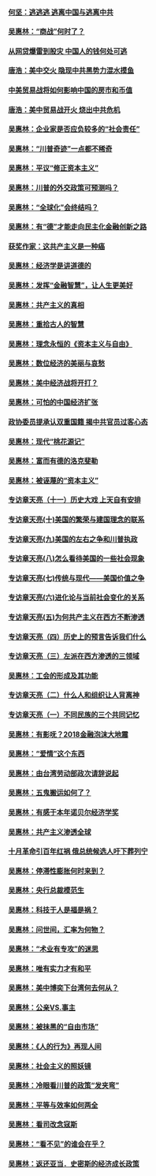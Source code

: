 #### [何坚：逃逃逃 逃离中国与逃离中共](../pages/nsc423/n10592891.md?t=10070031) 

#### [吴惠林：“商战”何时了？](../pages/nsc423/n10573558.md?t=10070031) 

#### [从网贷爆雷到股灾 中国人的钱何处可逃](../pages/nsc423/n10572800.md?t=10070031) 

#### [唐浩：美中交火 隐现中共黑势力混水摸鱼](../pages/nsc423/n10544040.md?t=10070031) 

#### [中美贸易战将如何影响中国的房市和币值](../pages/nsc423/n10543697.md?t=10070031) 

#### [唐浩：美中贸易战开火 烧出中共危机](../pages/nsc423/n10540126.md?t=10070031) 

#### [吴惠林：企业家是否应负较多的“社会责任”](../pages/nsc423/n10535022.md?t=10070031) 

#### [吴惠林：“川普奇迹”一点都不稀奇](../pages/nsc423/n10512808.md?t=10070031) 

#### [吴惠林：平议“修正资本主义”](../pages/nsc423/n10495724.md?t=10070031) 

#### [吴惠林：川普的外交政策可预测吗？](../pages/nsc423/n10462387.md?t=10070031) 

#### [吴惠林：“全球化”会终结吗？](../pages/nsc423/n10452838.md?t=10070031) 

#### [吴惠林：有“德”才能走向民主化金融创新之路](../pages/nsc423/n10432292.md?t=10070031) 

#### [获奖作家：这共产主义是一种癌](../pages/nsc423/n10431541.md?t=10070031) 

#### [吴惠林：经济学是讲道德的](../pages/nsc423/n10398014.md?t=10070031) 

#### [吴惠林：发挥“金融智慧”，让人生更美好](../pages/nsc423/n10375019.md?t=10070031) 

#### [吴惠林：共产主义的真相](../pages/nsc423/n10351394.md?t=10070031) 

#### [吴惠林：重拾古人的智慧](../pages/nsc423/n10337691.md?t=10070031) 

#### [吴惠林：理念永恒的《资本主义与自由》](../pages/nsc423/n10316274.md?t=10070031) 

#### [吴惠林：数位经济的美丽与哀愁](../pages/nsc423/n10292946.md?t=10070031) 

#### [吴惠林：美中经济战将开打？](../pages/nsc423/n10258825.md?t=10070031) 

#### [吴惠林：可怕的中国经济扩张](../pages/nsc423/n10219147.md?t=10070031) 

#### [政协委员提承认双重国籍 揭中共官员过客心态](../pages/nsc423/n10208809.md?t=10070031) 

#### [吴惠林：现代“桃花源记”](../pages/nsc423/n10185234.md?t=10070031) 

#### [吴惠林：富而有德的洛克斐勒](../pages/nsc423/n10142264.md?t=10070031) 

#### [吴惠林：被诬蔑的“资本主义”](../pages/nsc423/n10124816.md?t=10070031) 

#### [专访章天亮（十一）历史大戏 上天自有安排](../pages/nsc423/n10094905.md?t=10070031) 

#### [专访章天亮(十)美国的繁荣与建国理念的联系](../pages/nsc423/n10094899.md?t=10070031) 

#### [专访章天亮(九)美国的左右之争和川普执政](../pages/nsc423/n10094889.md?t=10070031) 

#### [专访章天亮(八)怎么看待美国的一些社会现象](../pages/nsc423/n10094857.md?t=10070031) 

#### [专访章天亮(七)传统与现代——美国价值之争](../pages/nsc423/n10093140.md?t=10070031) 

#### [专访章天亮(六)进化论与当前社会变化的关系](../pages/nsc423/n10092036.md?t=10070031) 

#### [专访章天亮(五)为何共产主义在西方不断渗透](../pages/nsc423/n10083620.md?t=10070031) 

#### [专访章天亮（四）历史上的预言告诉我们什么](../pages/nsc423/n10083606.md?t=10070031) 

#### [专访章天亮（三）左派在西方渗透的三领域](../pages/nsc423/n10081115.md?t=10070031) 

#### [吴惠林：工会的形成及其功能](../pages/nsc423/n10080633.md?t=10070031) 

#### [专访章天亮（二）什么人和组织让人背离神](../pages/nsc423/n10076637.md?t=10070031) 

#### [专访章天亮（一）不同民族的三个共同记忆](../pages/nsc423/n10074188.md?t=10070031) 

#### [吴惠林：有影呒？2018金融泡沫大地震](../pages/nsc423/n10040534.md?t=10070031) 

#### [吴惠林：“爱情”这个东西](../pages/nsc423/n10019423.md?t=10070031) 

#### [吴惠林：由台湾劳动部政次请辞说起](../pages/nsc423/n9979679.md?t=10070031) 

#### [吴惠林：五鬼搬运如何了？](../pages/nsc423/n9925338.md?t=10070031) 

#### [吴惠林：有感于本年诺贝尔经济学奖](../pages/nsc423/n9871883.md?t=10070031) 

#### [吴惠林：共产主义渗透全球](../pages/nsc423/n9812748.md?t=10070031) 

#### [十月革命引百年红祸 俄总统候选人吁下葬列宁](../pages/nsc423/n9810182.md?t=10070031) 

#### [吴惠林：停滞性膨胀何时来到？](../pages/nsc423/n9764136.md?t=10070031) 

#### [吴惠林：央行总裁模范生](../pages/nsc423/n9728134.md?t=10070031) 

#### [吴惠林：科技于人是福是祸？](../pages/nsc423/n9672982.md?t=10070031) 

#### [吴惠林：问世间，汇率为何物？](../pages/nsc423/n9621788.md?t=10070031) 

#### [吴惠林：“术业有专攻”的迷思](../pages/nsc423/n9580363.md?t=10070031) 

#### [吴惠林：唯有实力才有和平](../pages/nsc423/n9529599.md?t=10070031) 

#### [吴惠林：美中博奕下台湾何去何从？](../pages/nsc423/n9483598.md?t=10070031) 

#### [吴惠林：公亲VS.事主](../pages/nsc423/n9425637.md?t=10070031) 

#### [吴惠林：被抹黑的“自由市场”](../pages/nsc423/n9351545.md?t=10070031) 

#### [吴惠林：《人的行为》再现人间](../pages/nsc423/n9296339.md?t=10070031) 

#### [吴惠林：社会主义的照妖镜](../pages/nsc423/n9243460.md?t=10070031) 

#### [吴惠林：冷眼看川普的政策“发夹弯”](../pages/nsc423/n9120684.md?t=10070031) 

#### [吴惠林：平等与效率如何两全](../pages/nsc423/n9075430.md?t=10070031) 

#### [吴惠林：看司改念寇斯](../pages/nsc423/n9024915.md?t=10070031) 

#### [吴惠林：“看不见”的谁会在乎？](../pages/nsc423/n8977488.md?t=10070031) 

#### [吴惠林：返还亚当．史密斯的经济成长政策](../pages/nsc423/n8931896.md?t=10070031) 

